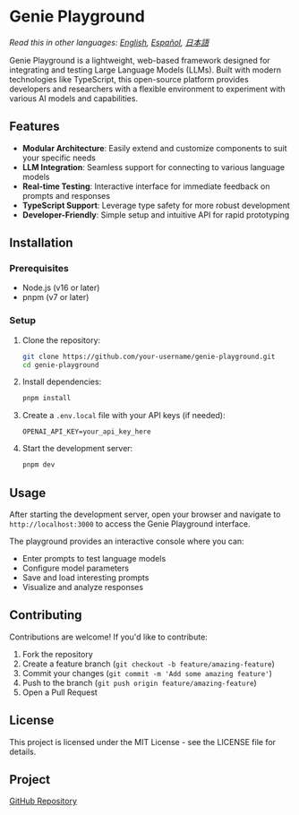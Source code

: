 # Genie Playground

*Read this in other languages: [English](README.md), [Español](README.es.md), [日本語](README.ja.md)*

Genie Playground is a lightweight, web-based framework designed for integrating and testing Large Language Models (LLMs). Built with modern technologies like TypeScript, this open-source platform provides developers and researchers with a flexible environment to experiment with various AI models and capabilities.

## Features

- **Modular Architecture**: Easily extend and customize components to suit your specific needs
- **LLM Integration**: Seamless support for connecting to various language models
- **Real-time Testing**: Interactive interface for immediate feedback on prompts and responses
- **TypeScript Support**: Leverage type safety for more robust development
- **Developer-Friendly**: Simple setup and intuitive API for rapid prototyping

## Installation

### Prerequisites

- Node.js (v16 or later)
- pnpm (v7 or later)

### Setup

1. Clone the repository:
   ```bash
   git clone https://github.com/your-username/genie-playground.git
   cd genie-playground
   ```

2. Install dependencies:
   ```bash
   pnpm install
   ```

3. Create a `.env.local` file with your API keys (if needed):
   ```
   OPENAI_API_KEY=your_api_key_here
   ```

4. Start the development server:
   ```bash
   pnpm dev
   ```

## Usage

After starting the development server, open your browser and navigate to `http://localhost:3000` to access the Genie Playground interface.

The playground provides an interactive console where you can:
- Enter prompts to test language models
- Configure model parameters
- Save and load interesting prompts
- Visualize and analyze responses

## Contributing

Contributions are welcome! If you'd like to contribute:

1. Fork the repository
2. Create a feature branch (`git checkout -b feature/amazing-feature`)
3. Commit your changes (`git commit -m 'Add some amazing feature'`)
4. Push to the branch (`git push origin feature/amazing-feature`)
5. Open a Pull Request

## License

This project is licensed under the MIT License - see the LICENSE file for details.

## Project

[GitHub Repository](https://github.com/your-username/genie-playground)
